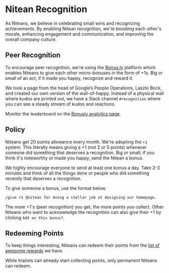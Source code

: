 # Nitean Recognition

As Niteans, we believe in celebrating small wins and recognizing achievements. By enabling Nitean recognition, we're boosting each other's morale, enhancing engagement and communication, and improving the overall company culture.

## Peer Recognition

To encourage peer recognition, we're using the [Bonus.ly](https://bonus.ly/) platform which enables Niteans to give each other micro-bonuses in the form of +1s. Big or small of an act, if it made you happy, recognize and reward it.

We took a page from the head of Google’s People Operations, Laszlo Bock, and created our own version of the wall-of-happy. Instead of a physical wall where kudos are printed out, we have a Slack channel `#recognition` where you can see a steady stream of kudos and reactions.

Monitor the leaderboard on the [Bonusly analytics page](https://bonus.ly/analytics/leaderboards).

## Policy

Niteans get 20 points allowance every month. We're adopting the `+1` system. This literally means giving a +1 (not 2 or 5 points) whenever someone did something that deserves a recognition. Big or small, if you think it's noteworthy or made you happy, send the Nitean a bonus.

We highly encourage everyone to send at least one bonus a day. Take 2-3 minutes and think of all the things done or people who did something recently that deserves a recognition.

To give someone a bonus, use the format below.

```
/give +1 @nitean for doing a stellar job at designing our homepage.
```

The more +1's (peer recognition) you get, the more points you collect. Other Niteans who want to acknowledge the recognition can also give their +1 by clicking `Add on this bonus?`.

## Redeeming Points

To keep things interesting, Niteans can redeem their points from the [list of awesome rewards](https://bonus.ly/company/catalog_items?show=custom&country=SI) we have.

While trialists can already start collecting points, only permanent Niteans can redeem.
